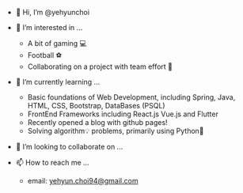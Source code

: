 - 👋 Hi, I’m @yehyunchoi
- 👀 I’m interested in ...
  - A bit of gaming 💻
  - Football ⚽
  - Collaborating on a project with team effort 💪  


- 🌱 I’m currently learning ...
  - Basic foundations of Web Development, including Spring, Java, HTML, CSS, Bootstrap, DataBases (PSQL)
  - FrontEnd Frameworks including React.js Vue.js and Flutter
  - Recently opened a blog with github pages!
  - Solving algorithm💡 problems, primarily using Python🐍
  
- 💞️ I’m looking to collaborate on ...
- 📫 How to reach me ...
  - email: yehyun.choi94@gmail.com

